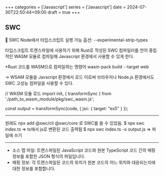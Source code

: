 +++
categories = ['Javascript']
series = ['Javascript']
date = 2024-07-30T22:50:44+09:00
draft = true
+++
## SWC

💎 SWC
Node에서 타입스크립트 실행 가능 옵션: --experimental-strip-types
 
타입스크립트 트랜스파일에 사용하기 위해
Rust로 작성된 SWC 컴파일러를 
언어 중립적인 WASM 모듈로 컴파일해 
Javascript 환경에서 사용할 수 있게 한다.

*Rust 코드를 WASM으로 컴파일하는 명령어
wasm-pack build --target web

-> WSAM 모듈을 Javscript 환경에서 로드
이로써 브라우저나 Node.js 환경에서도 SWC 고성능 컴파일을 사용할 수 있다.

// WASM 모듈 로드
import init, { transformSync } from './path_to_wasm_module/pkg/swc_wasm.js';

const output = transformSync(code, { jsc: { target: "es5" } });


---
원래도 npx add @swc/cli @swc/core 로 SWC를 쓸 수 있었음.
$ npx swc index.ts => ts에서 js로 변환된 코드 출력됨
$ npx swc index.ts -o output.js => 파일에 쓰기


---
- 소스 맵 파일: 
트랜스파일된 JavaScript 코드와 원본 TypeScript 코드 간의 매핑 정보를 포함한 JSON 형식의 파일입니다.
- 매핑 정보: 각 트랜스파일된 코드의 위치가 원본 코드의 어느 위치와 대응되는지에 대한 정보를 포함합니다.